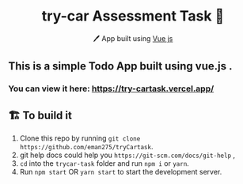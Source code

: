 <h1 align="center">
   try-car Assessment Task 📝
</h1>

<p align="center">
  🖊️  App built using <a href="https://vuejs.org/">Vue js</a>
 
</p>
<p align="center"></p>


## This is a  simple Todo App built using vue.js .



### You can view it here: https://try-cartask.vercel.app/


## 🏗️ To build it

1. Clone this repo by running `git clone https://github.com/eman275/tryCartask`.
2. git help docs could help you `https://git-scm.com/docs/git-help` ,
3. `cd` into the `trycar-task` folder and run `npm i` or `yarn`.
4. Run `npm start` OR `yarn start` to start the development server.

